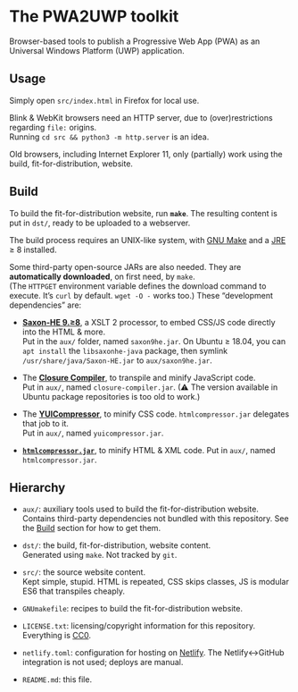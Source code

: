 # The PWA2UWP toolkit

Browser-based tools to publish a Progressive Web App (PWA)
as an Universal Windows Platform (UWP) application.

## Usage

Simply open `src/index.html` in Firefox for local use.

Blink & WebKit browsers need an HTTP server, due to (over)restrictions
regarding `file:` origins.  
Running `cd src && python3 -m http.server` is an idea.

Old browsers, including Internet Explorer 11, only (partially) work
using the build, fit-for-distribution, website.

## Build

To build the fit-for-distribution website, run **`make`**.
The resulting content is put in `dst/`, ready to be uploaded to a webserver.

The build process requires an UNIX-like system, with
[GNU Make](https://www.gnu.org/software/make/) and a
[JRE](https://en.wikipedia.org/wiki/Java_virtual_machine) ≥ 8
installed.

Some third-party open-source JARs are also needed.
They are **automatically downloaded**, on first need, by `make`.  
(The `HTTPGET` environment variable defines the download command to execute.
It’s `curl` by default. `wget -O -` works too.)
These “development dependencies” are:

  * [**Saxon-HE 9.≥8**](http://saxon.sourceforge.net/#F9.9HE),
  a XSLT 2 processor, to embed CSS/JS code directly into the HTML & more.  
  Put in the `aux/` folder, named `saxon9he.jar`.
  On Ubuntu ≥ 18.04, you can `apt install` the `libsaxonhe-java` package,
  then symlink `/usr/share/java/Saxon-HE.jar` to `aux/saxon9he.jar`.

  * The [**Closure Compiler**](https://github.com/google/closure-compiler),
  to transpile and minify JavaScript code.  
  Put in `aux/`, named `closure-compiler.jar`.
  (⚠ The version available in Ubuntu package repositories is too old to work.)

  * The [**YUICompressor**](https://github.com/yui/yuicompressor), to minify
  CSS code. `htmlcompressor.jar` delegates that job to it.  
  Put in `aux/`, named `yuicompressor.jar`.

  * [**`htmlcompressor.jar`**](https://code.google.com/archive/p/htmlcompressor/),
  to minify HTML & XML code.
  Put in `aux/`, named `htmlcompressor.jar`.

## Hierarchy

  * `aux/`: auxiliary tools used to build the fit-for-distribution website.  
  Contains third-party dependencies not bundled with this repository.
  See the [Build](#Build) section for how to get them.

  * `dst/`: the build, fit-for-distribution, website content.  
  Generated using `make`. Not tracked by `git`.

  * `src/`: the source website content.  
  Kept simple, stupid. HTML is repeated, CSS skips classes, JS is modular ES6
  that transpiles cheaply.

  * `GNUmakefile`: recipes to build the fit-for-distribution website.

  * `LICENSE.txt`: licensing/copyright information for this repository.
  Everything is [CC0](https://creativecommons.org/publicdomain/zero/1.0/).

  * `netlify.toml`: configuration for hosting on [Netlify](https://www.netlify.com).
  The Netlify↔GitHub integration is not used; deploys are manual.

  * `README.md`: this file.
